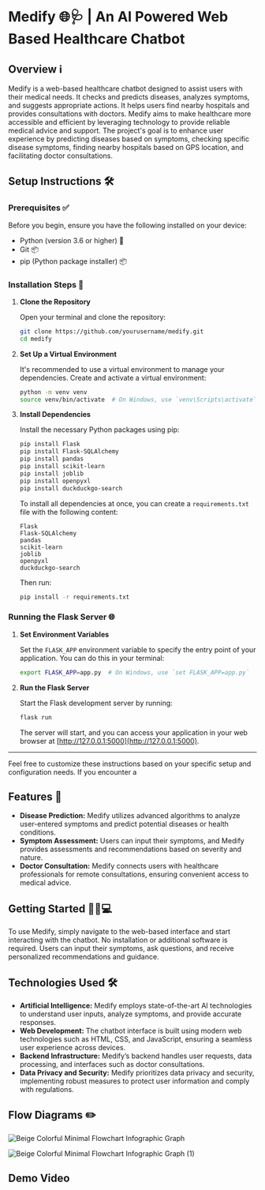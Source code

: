 # Medify 🌐🩺 | An AI Powered Web Based Healthcare Chatbot

## Overview ℹ️
Medify is a web-based healthcare chatbot designed to assist users with their medical needs. It checks and predicts diseases, analyzes symptoms, and suggests appropriate actions. It helps users find nearby hospitals and provides consultations with doctors. Medify aims to make healthcare more accessible and efficient by leveraging technology to provide reliable medical advice and support. The project's goal is to enhance user experience by predicting diseases based on symptoms, checking specific disease symptoms, finding nearby hospitals based on GPS location, and facilitating doctor consultations.

## Setup Instructions 🛠️

### Prerequisites ✅

Before you begin, ensure you have the following installed on your device:

- Python (version 3.6 or higher) 🐍
- Git 📦
- pip (Python package installer) 📦

### Installation Steps 🚀

1. **Clone the Repository**

    Open your terminal and clone the repository:

    ```bash
    git clone https://github.com/yourusername/medify.git
    cd medify
    ```

2. **Set Up a Virtual Environment**

    It's recommended to use a virtual environment to manage your dependencies. Create and activate a virtual environment:

    ```bash
    python -m venv venv
    source venv/bin/activate  # On Windows, use `venv\Scripts\activate`
    ```

3. **Install Dependencies**

    Install the necessary Python packages using pip:

    ```bash
    pip install Flask
    pip install Flask-SQLAlchemy
    pip install pandas
    pip install scikit-learn
    pip install joblib
    pip install openpyxl
    pip install duckduckgo-search
    ```

    To install all dependencies at once, you can create a `requirements.txt` file with the following content:

    ```
    Flask
    Flask-SQLAlchemy
    pandas
    scikit-learn
    joblib
    openpyxl
    duckduckgo-search
    ```

    Then run:

    ```bash
    pip install -r requirements.txt
    ```

### Running the Flask Server 🌐

1. **Set Environment Variables**

    Set the `FLASK_APP` environment variable to specify the entry point of your application. You can do this in your terminal:

    ```bash
    export FLASK_APP=app.py  # On Windows, use `set FLASK_APP=app.py`
    ```

2. **Run the Flask Server**

    Start the Flask development server by running:

    ```bash
    flask run
    ```

    The server will start, and you can access your application in your web browser at [http://127.0.0.1:5000](http://127.0.0.1:5000).

---

Feel free to customize these instructions based on your specific setup and configuration needs. If you encounter a


## Features 🚀
- **Disease Prediction:** Medify utilizes advanced algorithms to analyze user-entered symptoms and predict potential diseases or health conditions.
- **Symptom Assessment:** Users can input their symptoms, and Medify provides assessments and recommendations based on severity and nature.
- **Doctor Consultation:** Medify connects users with healthcare professionals for remote consultations, ensuring convenient access to medical advice.

## Getting Started 🏃‍♂️💻
To use Medify, simply navigate to the web-based interface and start interacting with the chatbot. No installation or additional software is required. Users can input their symptoms, ask questions, and receive personalized recommendations and guidance.

## Technologies Used 🛠️
- **Artificial Intelligence:** Medify employs state-of-the-art AI technologies to understand user inputs, analyze symptoms, and provide accurate responses.
- **Web Development:** The chatbot interface is built using modern web technologies such as HTML, CSS, and JavaScript, ensuring a seamless user experience across devices.
- **Backend Infrastructure:** Medify’s backend handles user requests, data processing, and interfaces such as doctor consultations.
- **Data Privacy and Security:** Medify prioritizes data privacy and security, implementing robust measures to protect user information and comply with regulations.

## Flow Diagrams ✏️


![Beige Colorful Minimal Flowchart Infographic Graph](https://github.com/SomnathBiswas/Debug-Detectives/assets/108716703/a9a0826a-12a4-4c7a-a60e-1cdc3c0e38a4)

![Beige Colorful Minimal Flowchart Infographic Graph (1)](https://github.com/SomnathBiswas/Debug-Detectives/assets/108716703/121dd2fd-1fe4-43de-8a97-c542a3aa966d)

## Demo Video 




